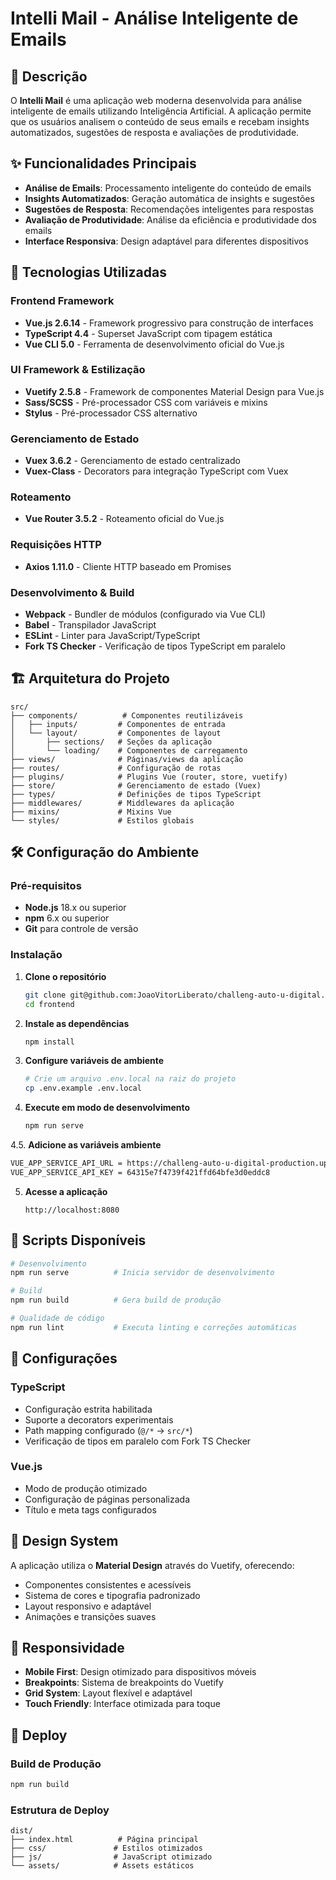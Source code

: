 # Intelli Mail - Análise Inteligente de Emails

## 📧 Descrição

O **Intelli Mail** é uma aplicação web moderna desenvolvida para análise inteligente de emails utilizando Inteligência Artificial. A aplicação permite que os usuários analisem o conteúdo de seus emails e recebam insights automatizados, sugestões de resposta e avaliações de produtividade.

## ✨ Funcionalidades Principais

- **Análise de Emails**: Processamento inteligente do conteúdo de emails
- **Insights Automatizados**: Geração automática de insights e sugestões
- **Sugestões de Resposta**: Recomendações inteligentes para respostas
- **Avaliação de Produtividade**: Análise da eficiência e produtividade dos emails
- **Interface Responsiva**: Design adaptável para diferentes dispositivos

## 🚀 Tecnologias Utilizadas

### Frontend Framework
- **Vue.js 2.6.14** - Framework progressivo para construção de interfaces
- **TypeScript 4.4** - Superset JavaScript com tipagem estática
- **Vue CLI 5.0** - Ferramenta de desenvolvimento oficial do Vue.js

### UI Framework & Estilização
- **Vuetify 2.5.8** - Framework de componentes Material Design para Vue.js
- **Sass/SCSS** - Pré-processador CSS com variáveis e mixins
- **Stylus** - Pré-processador CSS alternativo

### Gerenciamento de Estado
- **Vuex 3.6.2** - Gerenciamento de estado centralizado
- **Vuex-Class** - Decorators para integração TypeScript com Vuex

### Roteamento
- **Vue Router 3.5.2** - Roteamento oficial do Vue.js

### Requisições HTTP
- **Axios 1.11.0** - Cliente HTTP baseado em Promises

### Desenvolvimento & Build
- **Webpack** - Bundler de módulos (configurado via Vue CLI)
- **Babel** - Transpilador JavaScript
- **ESLint** - Linter para JavaScript/TypeScript
- **Fork TS Checker** - Verificação de tipos TypeScript em paralelo
## 🏗️ Arquitetura do Projeto

```
src/
├── components/          # Componentes reutilizáveis
│   ├── inputs/         # Componentes de entrada
│   └── layout/         # Componentes de layout
│       ├── sections/   # Seções da aplicação
│       └── loading/    # Componentes de carregamento
├── views/              # Páginas/views da aplicação
├── routes/             # Configuração de rotas
├── plugins/            # Plugins Vue (router, store, vuetify)
├── store/              # Gerenciamento de estado (Vuex)
├── types/              # Definições de tipos TypeScript
├── middlewares/        # Middlewares da aplicação
├── mixins/             # Mixins Vue
└── styles/             # Estilos globais
```

## 🛠️ Configuração do Ambiente

### Pré-requisitos
- **Node.js** 18.x ou superior
- **npm** 6.x ou superior
- **Git** para controle de versão

### Instalação

1. **Clone o repositório**
   ```bash
   git clone git@github.com:JoaoVitorLiberato/challeng-auto-u-digital.git
   cd frontend
   ```

2. **Instale as dependências**
   ```bash
   npm install
   ```

3. **Configure variáveis de ambiente**
   ```bash
   # Crie um arquivo .env.local na raiz do projeto
   cp .env.example .env.local
   ```

4. **Execute em modo de desenvolvimento**
   ```bash
   npm run serve
   ```

4.5. **Adicione as variáveis ambiente**
   ```bash
   VUE_APP_SERVICE_API_URL = https://challeng-auto-u-digital-production.up.railway.app
   VUE_APP_SERVICE_API_KEY = 64315e7f4739f421ffd64bfe3d0eddc8
   ```

5. **Acesse a aplicação**
   ```
   http://localhost:8080
   ```

## 📜 Scripts Disponíveis

```bash
# Desenvolvimento
npm run serve          # Inicia servidor de desenvolvimento

# Build
npm run build          # Gera build de produção

# Qualidade de código
npm run lint           # Executa linting e correções automáticas
```

## 🔧 Configurações

### TypeScript
- Configuração estrita habilitada
- Suporte a decorators experimentais
- Path mapping configurado (`@/*` → `src/*`)
- Verificação de tipos em paralelo com Fork TS Checker

### Vue.js
- Modo de produção otimizado
- Configuração de páginas personalizada
- Título e meta tags configurados


## 🎨 Design System

A aplicação utiliza o **Material Design** através do Vuetify, oferecendo:
- Componentes consistentes e acessíveis
- Sistema de cores e tipografia padronizado
- Layout responsivo e adaptável
- Animações e transições suaves

## 📱 Responsividade

- **Mobile First**: Design otimizado para dispositivos móveis
- **Breakpoints**: Sistema de breakpoints do Vuetify
- **Grid System**: Layout flexível e adaptável
- **Touch Friendly**: Interface otimizada para toque


## 🚀 Deploy

### Build de Produção
```bash
npm run build
```

### Estrutura de Deploy
```
dist/
├── index.html          # Página principal
├── css/               # Estilos otimizados
├── js/                # JavaScript otimizado
└── assets/            # Assets estáticos
```
